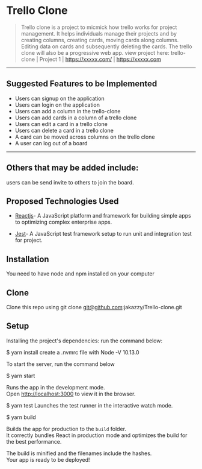 # Trello Clone

> Trello clone is a project to micmick how trello works for project management. It helps individuals manage their projects and by creating columns, creating cards, moving cards along columns. Editing data on cards and subsequently deleting the cards. The trello clone will also be a progressive web app.
> view project here:
> trello-clone | Project 1 | https://xxxxx.com/ | https://xxxxx.com

---

## Suggested Features to be Implemented

- Users can signup on the application
- Users can login on the application
- Users can add a column in the trello-clone
- Users can add cards in a column of a trello clone
- Users can edit a card in a trello clone
- Users can delete a card in a trello clone
- A card can be moved across columns on the trello clone
- A user can log out of a board

---

## Others that may be added include:

users can be send invite to others to join the board.

## Proposed Technologies Used

- [Reactjs](https://reactjs.org/)- A JavaScript platform and framework for building simple apps to optimizing complex enterprise apps.

- [Jest](https://jestjs.io/)- A JavaScript test framework setup to run unit and integration test for project.

## Installation

You need to have node and npm installed on your computer

## Clone

Clone this repo using git clone git@github.com:jakazzy/Trello-clone.git

## Setup

Installing the project's dependencies:
run the command below:

\$ yarn install
create a .nvmrc file with Node -V 10.13.0

To start the server, run the command below

\$ yarn start

Runs the app in the development mode.<br />
Open [http://localhost:3000](http://localhost:3000) to view it in the browser.

\$ yarn test
Launches the test runner in the interactive watch mode.<br />

\$ yarn build

Builds the app for production to the `build` folder.<br />
It correctly bundles React in production mode and optimizes the build for the best performance.

The build is minified and the filenames include the hashes.<br />
Your app is ready to be deployed!
